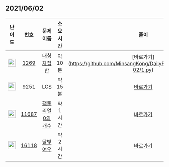 ## 2021/06/02
| 난이도 | 번호 | 문제 이름 | 소요시간 | 풀이 
|:------:|:----:|:---------:|:----:|:------:|
| <img height="25px" width="25px" src="https://static.solved.ac/tier_small/8.svg"/> | [1269](https://www.acmicpc.net/problem/1269) | [대칭 차집합](https://www.acmicpc.net/problem/1269) | 약 10분 | [바로가기] (https://github.com/MinsangKong/DailyProblem/blob/main/06-02/1.py)
| <img height="25px" width="25px" src="https://static.solved.ac/tier_small/11.svg"/> | [9251](https://www.acmicpc.net/problem/9251) | [LCS](https://www.acmicpc.net/problem/9251) | 약 15분 | [바로가기](https://github.com/MinsangKong/DailyProblem/blob/main/06-02/2.py)
| <img height="25px" width="25px" src="https://static.solved.ac/tier_small/11.svg"/> | [11687](https://www.acmicpc.net/problem/11687) | [팩토리얼 0의 개수](https://www.acmicpc.net/problem/11687) | 약 1시간 | [바로가기](https://github.com/MinsangKong/DailyProblem/blob/main/06-02/3.py)
| <img height="25px" width="25px" src="https://static.solved.ac/tier_small/15.svg"/> | [16118](https://www.acmicpc.net/problem/16118) | [달빛 여우](https://www.acmicpc.net/problem/16118) | 약 2시간 | [바로가기](https://github.com/MinsangKong/DailyProblem/blob/main/06-02/4-2.py)